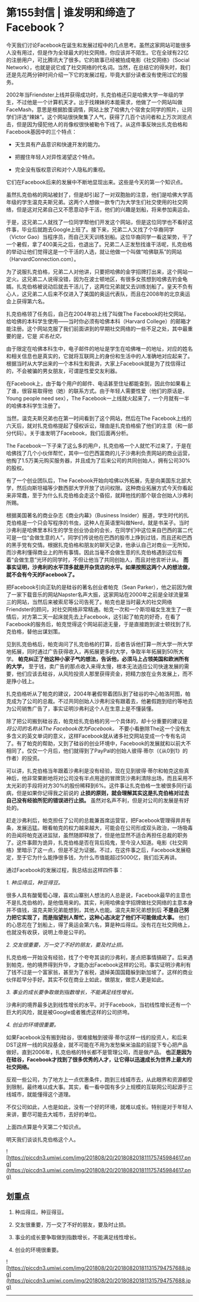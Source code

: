 # 第155封信 | 谁发明和缔造了Facebook？

今天我们讨论Facebook在诞生和发展过程中的几点思考。虽然这家网站可能很多人没有用过，但是作为全球最大的社交网络，你应该并不陌生。它在全球有22亿的注册用户，可比腾讯大了很多。它的故事已经被拍成电影《社交网络》（Social Network），也就是说它成了社交网络的代名词。当然，在总结它的得失时，我们还是先花两分钟时间介绍一下它的发展过程，毕竟大部分读者没有使用过它的服务。

2002年当Friendster上线并获得成功时，扎克伯格还只是哈佛大学一年级的学生，不过他是一个计算机天才。出于找辣妹的本能需求，他做了一个网站叫做FaceMash，意思是根据脸蛋调情，网站上放了哈佛九个宿舍女同学的照片，让同学们评选“辣妹”。这个网站很快聚集了人气，获得了几百个访问者和上万次浏览点击，但是因为侵犯他人的肖像权很快被勒令下线了。从这件事反映出扎克伯格和Facebook基因中的三个特点：

* 天生具有产品意识和快速开发的能力。

* 把握住年轻人对异性渴望这个特点。

* 完全没有版权意识和对个人隐私的重视。

它们在Facebook后来的发展中不断地显现出来。这些是今天的第一个知识点。

虽然扎克伯格的网站被封了，但是却引起了一对双胞胎的注意，他们是哈佛大学高年级的学生温克夫斯兄弟。这两个人想做一款专门为大学生们社交使用的社交网络，但是这对兄弟自己又不愿意动手干活，他们的兴趣是划船，将来参加奥运会。

于是，这兄弟二人就找了一位同学帮他们开发这个网站，但是这位同学也不看好这件事，毕业后就跑去Google上班了。接下来，兄弟二人又找了个华裔同学（Victor Gao）当程序员，而自己天天训练划船。这位华裔同学一看这架势，干了一个暑假，拿了400美元之后，也退出了。兄弟二人正发愁找谁干活呢，扎克伯格的举动让他们觉得这是一个干活的人选，就让他做一个叫做“哈佛联系”的网站（HarvardConnection.com）。

为了说服扎克伯格，兄弟二人对他讲，只要把哈佛的金字招牌打出来，这个网站一定火。这兄弟二人说得没错，因为在波士顿地区，有很多女孩想到哈佛去钓金龟婿。扎克伯格被说动后就去干活儿了，这两位兄弟就又去训练划船了。皇天不负有心人，这兄弟二人后来不仅进入了美国的奥运代表队，而且在2008年的北京奥运会上获得第六名。

扎克伯格领了任务后，自己在2004年初上线了叫做The Facebook的社交网站，给哈佛的本科学生使用——当时你必须有哈佛本科（Harvard College）的邮箱才能注册。这个网站克服了我们前面讲到的早期社交网络的一些不足之处，其中最重要的是，它是 *实名社交。*

由于限定在哈佛本科生中，电子邮件的地址是学生在哈佛唯一的地址，对应的姓名和相关信息也是真实的，它就将互联网上的身份和生活中的人准确地对应起来了。根据当时从大学出来的一个本科生和我讲，大家上Facebook就是为了找信得过的，不会被骗的男女朋友，可谓是性爱交友利器。

在Facebook上，由于每个用户的邮件、电话甚至住址都能查到，因此你如果看上了谁，很容易取得他（她）的联系方式。由于年轻人需要性爱（他们的原话是，Young people need sex），The Facebook一上线就火起来了，一个月就有一半的哈佛本科学生注册了。

当然，温克夫斯兄弟也在第一时间看到了这个网站，然后在The Facebook上线的六天后，就对扎克伯格提起了侵权诉讼，理由是扎克伯格偷了他们的主意（和一部分代码）。关于谁发明了Facebook，我们后面再分析。

The Facebook一下子来了这么多的用户，扎克伯格一个人就忙不过来了，于是在哈佛找了几个小伙伴帮忙，其中一位巴西富商的儿子沙弗利负责网站的商业运营，他掏了1.5万美元购买服务器，并且成为了后来公司的共同创始人，拥有公司30%的股权。

有了一个创业团队后，The Facebook开始向哈佛以外拓展，先是向美国东北部大学，然后向斯坦福等少数西部大学开放了访问权限。这种商业拓展方式今天你看起来非常蠢，至于为什么扎克伯格会走这个昏招，就拜他找的那个联合创始人沙弗利所赐。

根据美国著名的商业杂志《商业内幕》（Business Insider）报道，学生时代的扎克伯格是一个只会写程序的书虫，这种人在英语里叫做Nerd，就是书呆子。当时沙弗利是哈佛里本科生的学生创业协会的会长，在同学们中这位来自巴西的富二代可是一位“会做生意的人”，同学们传说他在巴西的股市上挣到过钱，而且还和巴西的黑手党有交情。根据扎克伯格和朋友的聊天记录，他承认自己对商业一无所知，而沙弗利懂得商业上的所有事情。因此当毫不会做生意的扎克伯格遇到这位有着“会做生意”光环的同学时，不但让他当了共同创始人，而且对他言听计从。 **而事实证明，沙弗利的水平顶多就是开杂货店的水平。如果按照这两个人的想法做，就不会有今天的Facebook了。**

把Facebook引向正轨的是硅谷的著名创业者帕克（Sean Parker），他之前因为做了一家下载音乐的网站Napster名声大振，这家网站在2000年之前是全球流量第三的网站，当然后来被索尼等公司告死了。帕克也是当时最大的社交网络Friendster的顾问，对社交网络非常精通。帕克一次和一个斯坦福女生发生了一夜情后，对方第二天一起床就先去上Facebook，这引起了帕克的好奇，在看了Facebook的服务后，帕克觉得这个网站前途无量，于是直接跑到波士顿找到了扎克伯格，替他出谋划策。

见到扎克伯格后，帕克询问了扎克伯格的打算，后者告诉他打算一所大学一所大学地拓展，同时通过广告获得收入，再拓展更多的大学，争取半年拓展到50所大学。 **帕克纠正了他这种小家子气的想法，告诉他，必须马上占领美国和欧洲所有的大学，** 至于钱，卖广告的那点收入来得太慢，根本无法适应公司快速发展的需要，他们应该去硅谷，从风险投资人那里获得资金，把精力放在业务发展上，而不是挣小钱上。

扎克伯格听从了帕克的建议，2004年暑假带着团队到了硅谷的中心帕洛阿图，帕克成为了公司的总裁。不过共同创始人沙弗利没有跟着去，他暑假跑到纽约等地去为公司销售广告了，事实证明沙弗利这个人在生意上是不懂装懂。

除了把公司搬到硅谷去，帕克给扎克伯格的另一个具体的，却十分重要的建议是 *将公司的名称从The Facebook改为Facebook。* 不要小看删除The这一个没有太多含义的英文单词的意义，这样Facebook就从诸多社交网站变成一个专有名词了。有了帕克的帮助，又到了硅谷的创业环境中，Facebook的发展就和以前大不相同了。仅仅一个月后，他们就得到了PayPal的创始人彼得∙蒂尔（《从0到1》的作者）的投资。

可以讲，扎克伯格当年跟着沙弗利是没有经验，现在见到彼得·蒂尔和帕克这些真神后，他非常果断地将对公司没有半点用途的冒牌货沙弗利清除出场，而且采用不太光彩的手段将对方30%的股份稀释到6%。这件事让扎克伯格一生被很多同行诟病，但是如果你记得我之前说的 **止损的原则，就会理解其实这是扎克伯格对过去自己没有经验所犯的错误进行止损。** 虽然对名声不利，但是对公司的发展是有好处的。

赶走沙弗利后，帕克担任了公司的总裁兼首席运营官，把Facebook管理得井井有条，发展迅猛。眼看帕克的权力越来越大，可能会在公司形成双头政治，一场吸毒的丑闻将帕克送进监狱，虽然随即释放了，但是他显然不适合再担任总裁的职务了。这件事颇为诡异，扎克伯格是否在背后捣鬼，至今没人知道。电影《社交网络》里暗示了这一点，但是不足为证据。不过，在这件事之后，Facebook发展稳定，至于它为什么能挣很多钱，为什么市值能超过5000亿，我们后天再讲。

通过Facebook的发展过程，我总结出这样四件事：

 *1. 种瓜得瓜，种豆得豆。*

很多人具有酸葡萄心理，喜欢山寨别人想法的人总是说，Facebook最早的主意也不是扎克伯格的，是他借用来的。其实，利用哈佛金字招牌做社交网络的主意本身并不值钱，温克夫斯兄弟能想到，其他人也能。温克夫斯兄弟想到后 **不是自己努力把它实现了，而是指望别人帮忙，这种心态决定了他们不可能做成大事。** 他们的心思花在了划船上，得了奥运会第六名，算是种瓜得瓜。没有花在社交网络上，也就没有收获，说明上帝是公平的。

 *2. 交友很重要，万一交了不好的朋友，要及时止损。*

扎克伯格一开始没有经验，找了个夸夸其谈的沙弗利，差点把事情搞砸了。后来遇到帕克，他的境界得到升华，才能办出Facebook这样的公司。事实证明沙弗利有了钱不过是一个富家翁，甚至为了省税，退掉美国国籍躲到新加坡了。这样的商业伙伴趁早分手好。其实不仅在商业上如此，做朋友，做恋人更是如此。

 *3. 事业的成长要争取做到指数增长，不能满足线性增长。*

沙弗利的境界最多达到线性增长的水平。对于Facebook，当初线性增长还有一个巨大的风险，就是被Google或者雅虎这样的公司挤垮。

 *4. 创业的环境很重要。*

如果Facebook没有搬到硅谷，很难接触到彼得·蒂尔这样一线的投资人，和后来DST这样一线的风投基金，就不可能在不用为发愁柴米油盐的前提下专心把产品做好。直到2006年，扎克伯格的特长都不是管理公司，而是做产品。 **也正是因为在硅谷，Facebook才找到了很多优秀的人才，让它得以迅速成长为世界上最大的社交网络。**

反观一些公司，为了地方上一点优惠条件，跑到三线城市去，从此眼界和资源都受到限制，最终难以成大事。其实，看一看中国有多少上规模的互联网公司起源于三线城市，就能懂得这个道理。

不仅公司如此，人也是如此，没有一个好的环境，就难以成长。特别是对于年轻人来讲，要尽可能去大城市，去好的单位。

上面四点算是今天第二个知识点。

明天我们谈谈扎克伯格这个人。

![https://piccdn3.umiwi.com/img/201808/20/201808201811175745984617.png](https://piccdn3.umiwi.com/img/201808/20/201808201811175745984617.png)

## 划重点

1. 种瓜得瓜，种豆得豆。

2. 交友很重要，万一交了不好的朋友，要及时止损。

3. 事业的成长要争取做到指数增长，不能满足线性增长。

4. 创业的环境很重要。

![https://piccdn3.umiwi.com/img/201808/20/201808201811315794757688.jpg](https://piccdn3.umiwi.com/img/201808/20/201808201811315794757688.jpg)

---
